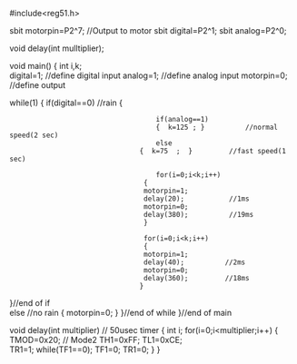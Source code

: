 
#include<reg51.h>
 
sbit motorpin=P2^7;                         //Output to motor
sbit digital=P2^1;
sbit analog=P2^0;

void delay(int mulltiplier);

void main()
{
int i,k;	 
digital=1;                                  //define digital input
analog=1;                                   //define analog input
motorpin=0;                                 //define output    

while(1)
{
		if(digital==0)                         //rain
{		
		
			  							if(analog==1)	
										{  k=125 ; }          //normal speed(2 sec)
				  						else
							  		{  k=75  ;  }         //fast speed(1 sec)
										
		  								for(i=0;i<k;i++)
									 {
									 motorpin=1;
									 delay(20);           //1ms
									 motorpin=0;
									 delay(380);          //19ms
									 }
									 
   									 for(i=0;i<k;i++)
									 {
									 motorpin=1;
									 delay(40);          //2ms
									 motorpin=0;
									 delay(360);         //18ms
									}
 }//end of if	
					   					else             //no rain
									{
										motorpin=0;
									}
 }//end of while
 }//end of main
  
 void delay(int multiplier)           // 50usec timer
{
 int i;
for(i=0;i<multiplier;i++)
{
 TMOD=0x20;         // Mode2
 TH1=0xFF;
 TL1=0xCE;                 
 TR1=1;
 while(TF1==0);
 TF1=0;
 TR1=0;
 } 
 }
